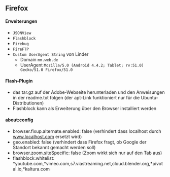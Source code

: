 ## Firefox

#### Erweiterungen
- `JSONView`
- `Flashblock`
- `Firebug`
- `FireFTP`
- `Custom UserAgent String` von Linder
  - Domain `mm.web.de` 
  - UserAgent `Mozilla/5.0 (Android 4.4.2; Tablet; rv:51.0) Gecko/51.0 Firefox/51.0`

#### Flash-Plugin

- das tar.gz auf der Adobe-Webseite herunterladen und den Anweisungen in der readme.txt folgen (der apt-Link funktioniert nur für die Ubuntu-Distributionen)
- Flashblock kann als Erweiterung über den Browser installiert werden

#### about:config

- browser.fixup.alternate.enabled: false (verhindert dass localhost durch www.localhost.com ersetzt wird)
- geo.enabled: false (verhindert dass Firefox fragt, ob Google der Standort bekannt gemacht werden soll)
- browser.zoom.siteSpecific: false (Zoom wirkt sich nur auf den Tab aus)
- flashblock.whitelist: *youtube.com,*vimeo.com,s7.viastreaming.net,cloud.blender.org,*pivotal.io,*kaltura.com
